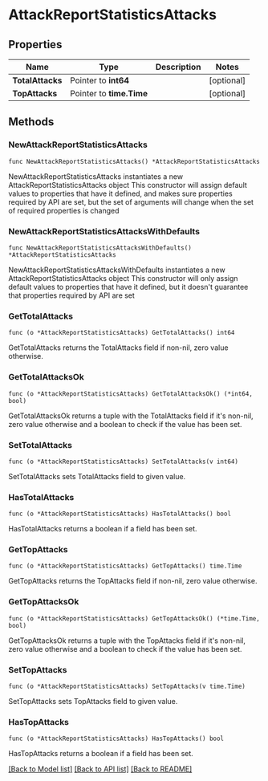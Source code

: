 # AttackReportStatisticsAttacks

## Properties

Name | Type | Description | Notes
------------ | ------------- | ------------- | -------------
**TotalAttacks** | Pointer to **int64** |  | [optional] 
**TopAttacks** | Pointer to **time.Time** |  | [optional] 

## Methods

### NewAttackReportStatisticsAttacks

`func NewAttackReportStatisticsAttacks() *AttackReportStatisticsAttacks`

NewAttackReportStatisticsAttacks instantiates a new AttackReportStatisticsAttacks object
This constructor will assign default values to properties that have it defined,
and makes sure properties required by API are set, but the set of arguments
will change when the set of required properties is changed

### NewAttackReportStatisticsAttacksWithDefaults

`func NewAttackReportStatisticsAttacksWithDefaults() *AttackReportStatisticsAttacks`

NewAttackReportStatisticsAttacksWithDefaults instantiates a new AttackReportStatisticsAttacks object
This constructor will only assign default values to properties that have it defined,
but it doesn't guarantee that properties required by API are set

### GetTotalAttacks

`func (o *AttackReportStatisticsAttacks) GetTotalAttacks() int64`

GetTotalAttacks returns the TotalAttacks field if non-nil, zero value otherwise.

### GetTotalAttacksOk

`func (o *AttackReportStatisticsAttacks) GetTotalAttacksOk() (*int64, bool)`

GetTotalAttacksOk returns a tuple with the TotalAttacks field if it's non-nil, zero value otherwise
and a boolean to check if the value has been set.

### SetTotalAttacks

`func (o *AttackReportStatisticsAttacks) SetTotalAttacks(v int64)`

SetTotalAttacks sets TotalAttacks field to given value.

### HasTotalAttacks

`func (o *AttackReportStatisticsAttacks) HasTotalAttacks() bool`

HasTotalAttacks returns a boolean if a field has been set.

### GetTopAttacks

`func (o *AttackReportStatisticsAttacks) GetTopAttacks() time.Time`

GetTopAttacks returns the TopAttacks field if non-nil, zero value otherwise.

### GetTopAttacksOk

`func (o *AttackReportStatisticsAttacks) GetTopAttacksOk() (*time.Time, bool)`

GetTopAttacksOk returns a tuple with the TopAttacks field if it's non-nil, zero value otherwise
and a boolean to check if the value has been set.

### SetTopAttacks

`func (o *AttackReportStatisticsAttacks) SetTopAttacks(v time.Time)`

SetTopAttacks sets TopAttacks field to given value.

### HasTopAttacks

`func (o *AttackReportStatisticsAttacks) HasTopAttacks() bool`

HasTopAttacks returns a boolean if a field has been set.


[[Back to Model list]](../README.md#documentation-for-models) [[Back to API list]](../README.md#documentation-for-api-endpoints) [[Back to README]](../README.md)


